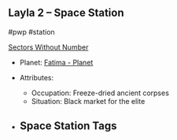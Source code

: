## Layla 2 &ndash; Space Station

#pwp #station

[Sectors Without Number](https://sectorswithoutnumber.com/sector/bfDcBzTtgpeyLUfwzjio/spaceStation/5GjtdHroc2yKtyKqmPug)

- Planet: [Fatima - Planet](../../../Gaming/StarsWithoutNumber/PiratesWithoutPlunder/Fatima%20-%20Planet.md)

- Attributes:
   -   Occupation: Freeze-dried ancient corpses
   -   Situation: Black market for the elite

- Space Station Tags
	-  
